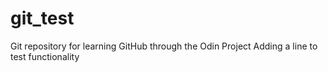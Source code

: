 # git_test
Git repository for learning GitHub through the Odin Project
Adding a line to test functionality